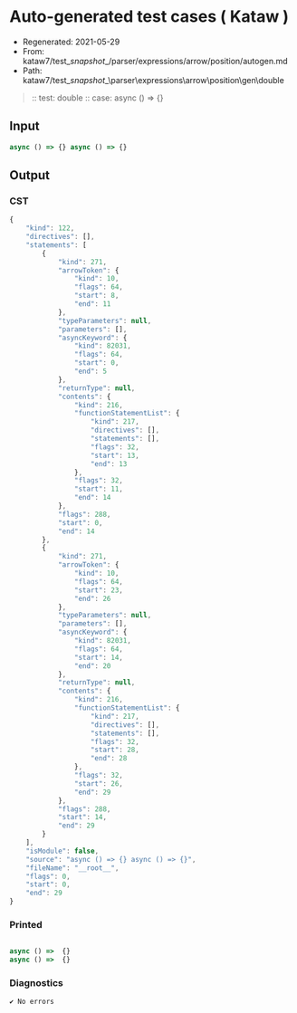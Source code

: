 # Auto-generated test cases ( Kataw )
- Regenerated: 2021-05-29
- From: kataw7/test\__snapshot__/parser/expressions/arrow/position/autogen.md
- Path: kataw7/test\__snapshot__\parser\expressions\arrow\position\gen\double
> :: test: double
> :: case: async () => {}
## Input

`````js
async () => {} async () => {}
`````
## Output

### CST

```javascript
{
    "kind": 122,
    "directives": [],
    "statements": [
        {
            "kind": 271,
            "arrowToken": {
                "kind": 10,
                "flags": 64,
                "start": 8,
                "end": 11
            },
            "typeParameters": null,
            "parameters": [],
            "asyncKeyword": {
                "kind": 82031,
                "flags": 64,
                "start": 0,
                "end": 5
            },
            "returnType": null,
            "contents": {
                "kind": 216,
                "functionStatementList": {
                    "kind": 217,
                    "directives": [],
                    "statements": [],
                    "flags": 32,
                    "start": 13,
                    "end": 13
                },
                "flags": 32,
                "start": 11,
                "end": 14
            },
            "flags": 288,
            "start": 0,
            "end": 14
        },
        {
            "kind": 271,
            "arrowToken": {
                "kind": 10,
                "flags": 64,
                "start": 23,
                "end": 26
            },
            "typeParameters": null,
            "parameters": [],
            "asyncKeyword": {
                "kind": 82031,
                "flags": 64,
                "start": 14,
                "end": 20
            },
            "returnType": null,
            "contents": {
                "kind": 216,
                "functionStatementList": {
                    "kind": 217,
                    "directives": [],
                    "statements": [],
                    "flags": 32,
                    "start": 28,
                    "end": 28
                },
                "flags": 32,
                "start": 26,
                "end": 29
            },
            "flags": 288,
            "start": 14,
            "end": 29
        }
    ],
    "isModule": false,
    "source": "async () => {} async () => {}",
    "fileName": "__root__",
    "flags": 0,
    "start": 0,
    "end": 29
}
```

### Printed

```javascript

async () =>  {}
async () =>  {}
```

### Diagnostics

```javascript
✔ No errors
```


